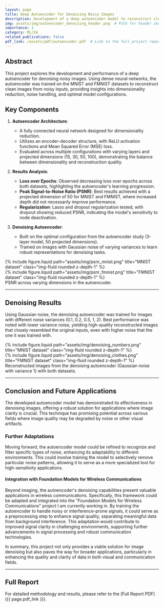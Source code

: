 ```yaml
---
layout: page
title: Deep Autoencoder for Denoising Noisy Images
description: Development of a deep autoencoder model to reconstruct clean images from noisy inputs, improving image quality in datasets like MNIST and FMNIST.
img: assets/img/autoencoder_denoising_header.png  # Path for header image
importance: 1
category: ML/IA
related_publications: false
pdf_link: /assets/pdf/autoencoder.pdf  # Link to the full project report
---
```


## Abstract
This project explores the development and performance of a deep autoencoder for denoising noisy images. Using dense neural networks, the autoencoder was trained on the MNIST and FMNIST datasets to reconstruct clean images from noisy inputs, providing insights into dimensionality reduction, noise handling, and optimal model configurations.

## Key Components

1. **Autoencoder Architecture**:
   - A fully connected neural network designed for dimensionality reduction.
   - Utilizes an encoder-decoder structure, with ReLU activation functions and Mean Squared Error (MSE) loss.
   - Evaluated across multiple configurations with varying layers and projected dimensions (15, 30, 50, 100), demonstrating the balance between dimensionality and reconstruction quality.

2. **Results Analysis**:
   - **Loss over Epochs**: Observed decreasing loss over epochs across both datasets, highlighting the autoencoder's learning progression.
   - **Peak Signal-to-Noise Ratio (PSNR)**: Best results achieved with a projected dimension of 50 for MNIST and FMNIST, where increased depth did not necessarily improve performance.
   - **Regularization**: Lasso and dropout regularization tested, with dropout showing reduced PSNR, indicating the model's sensitivity to node deactivation.

3. **Denoising Autoencoder**:
   - Built on the optimal configuration from the autoencoder study (3-layer model, 50 projected dimensions).
   - Trained on images with Gaussian noise of varying variances to learn robust representations for denoising tasks.

<div class="row justify-content-sm-center">
    <div class="col-md-6 mt-3 mt-md-0">
        {% include figure.liquid path="assets/img/psnr_mnist.png" title="MNIST dataset" class="img-fluid rounded z-depth-1" %}
    </div>
    <div class="col-md-6 mt-3 mt-md-0">
        {% include figure.liquid path="assets/img/psnr_fmnist.png" title="FMNIST dataset" class="img-fluid rounded z-depth-1" %}
    </div>
</div>
<div class="caption">
    PSNR across varying dimensions in the autoencoder.
</div>

---

## Denoising Results

Using Gaussian noise, the denoising autoencoder was trained for images with different noise variances (0.1, 0.2, 0.5, 1, 2). Best performance was noted with lower variance noise, yielding high-quality reconstructed images that closely resembled the original inputs, even with higher noise that the one it was trained with.

<div class="row justify-content-sm-center">
    <div class="col-md-6 mt-3 mt-md-0">
        {% include figure.liquid path="assets/img/denoising_numbers.png" title="MNIST dataset" class="img-fluid rounded z-depth-1" %}
    </div>
    <div class="col-md-6 mt-3 mt-md-0">
        {% include figure.liquid path="assets/img/denoising_clothes.png" title="FMNIST dataset" class="img-fluid rounded z-depth-1" %}
    </div>
</div>

<div class="caption">
    Reconstructed images from the denoising autoencoder (Gaussian noise with variance 1) with both datasets.
</div>

---

## Conclusion and Future Applications

The developed autoencoder model has demonstrated its effectiveness in denoising images, offering a robust solution for applications where image clarity is crucial. This technique has promising potential across various fields where image quality may be degraded by noise or other visual artifacts. 

### Further Adaptations

Moving forward, the autoencoder model could be refined to recognize and filter specific types of noise, enhancing its adaptability to different environments. This could involve training the model to selectively remove particular noise patterns, allowing it to serve as a more specialized tool for high-sensitivity applications.

#### Integration with Foundation Models for Wireless Communications

Beyond imaging, the autoencoder's denoising capabilities present valuable applications in wireless communications. Specifically, this framework could be adapted and integrated into the "Foundation Models for Wireless Communications" project I am currently working in. By training the autoencoder to handle noisy or interference-prone signals, it could serve as a preprocessing step to enhance signal quality, separating meaningful data from background interference. This adaptation would contribute to improved signal clarity in challenging environments, supporting further advancements in signal processing and robust communication technologies.

In summary, this project not only provides a viable solution for image denoising but also paves the way for broader applications, particularly in enhancing the quality and clarity of data in both visual and communication fields.


---

## Full Report
For detailed methodology and results, please refer to the [Full Report PDF]({{ page.pdf_link }}).
